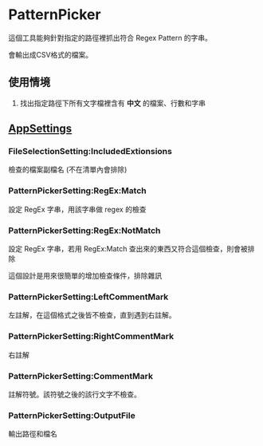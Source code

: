 # PatternPicker

這個工具能夠針對指定的路徑裡抓出符合 Regex Pattern 的字串。

會輸出成CSV格式的檔案。

## 使用情境

1. 找出指定路徑下所有文字檔裡含有 **中文** 的檔案、行數和字串

## [AppSettings](https://github.com/BreakWolf/PatternPicker/blob/master/appSettings.json)

### FileSelectionSetting:IncludedExtionsions
檢查的檔案副檔名 (不在清單內會排除)

### PatternPickerSetting:RegEx:Match
設定 RegEx 字串，用該字串做 regex 的檢查

### PatternPickerSetting:RegEx:NotMatch

設定 RegEx 字串，若用 RegEx:Match 查出來的東西又符合這個檢查，則會被排除

這個設計是用來很簡單的增加檢查條件，排除雜訊

### PatternPickerSetting:LeftCommentMark
左註解，在這個格式之後皆不檢查，直到遇到右註解。

### PatternPickerSetting:RightCommentMark
右註解

### PatternPickerSetting:CommentMark
註解符號。該符號之後的該行文字不檢查。

### PatternPickerSetting:OutputFile
輸出路徑和檔名
